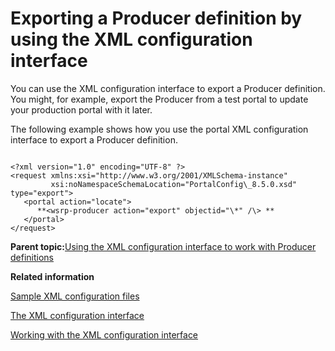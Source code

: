 # Exporting a Producer definition by using the XML configuration interface

You can use the XML configuration interface to export a Producer definition. You might, for example, export the Producer from a test portal to update your production portal with it later.

The following example shows how you use the portal XML configuration interface to export a Producer definition.

```

<?xml version="1.0" encoding="UTF-8" ?> 
<request xmlns:xsi="http://www.w3.org/2001/XMLSchema-instance" 
         xsi:noNamespaceSchemaLocation="PortalConfig\_8.5.0.xsd" type="export">
   <portal action="locate">
      **<wsrp-producer action="export" objectid="\*" /\> **
   </portal>
</request>

```

**Parent topic:**[Using the XML configuration interface to work with Producer definitions](../admin-system/wsrpt_cons_wrkprd_xml.md)

**Related information**  


[Sample XML configuration files](../admin-system/admxmsmp.md)

[The XML configuration interface](../admin-system/admxmlai.md)

[Working with the XML configuration interface](../admin-system/adxmltsk.md)

